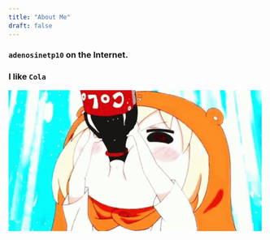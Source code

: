 ```yaml
---
title: "About Me"
draft: false
---
```

### `adenosinetp10` on the Internet.


### I like `Cola`

![code](assets/cola.gif)
